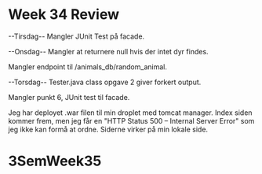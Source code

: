 # Week 34 Review

--Tirsdag--
Mangler JUnit Test på facade.



--Onsdag--
Mangler at returnere null hvis der intet dyr findes.

Mangler endpoint til /animals_db/random_animal.



--Torsdag--
Tester.java class opgave 2 giver forkert output.

Mangler punkt 6, JUnit test til facade.

Jeg har deployet .war filen til min droplet med tomcat manager.
Index siden kommer frem, men jeg får en "HTTP Status 500 – Internal Server Error" som jeg ikke kan formå at ordne.
Siderne virker på min lokale side.
# 3SemWeek35
